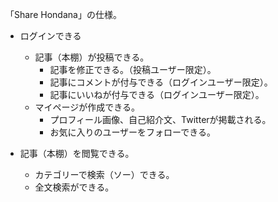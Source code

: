「Share Hondana」の仕様。

- ログインできる
  - 記事（本棚）が投稿できる。
    - 記事を修正できる。（投稿ユーザー限定）。
    - 記事にコメントが付与できる（ログインユーザー限定）。
    - 記事にいいねが付与できる（ログインユーザー限定）。
  - マイページが作成できる。
    - プロフィール画像、自己紹介文、Twitterが掲載される。
    - お気に入りのユーザーをフォローできる。

- 記事（本棚）を閲覧できる。
  - カテゴリーで検索（ソー）できる。
  - 全文検索ができる。


